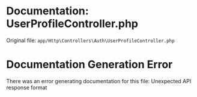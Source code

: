 # Documentation: UserProfileController.php

Original file: `app/Http\Controllers\Auth\UserProfileController.php`

# Documentation Generation Error

There was an error generating documentation for this file: Unexpected API response format